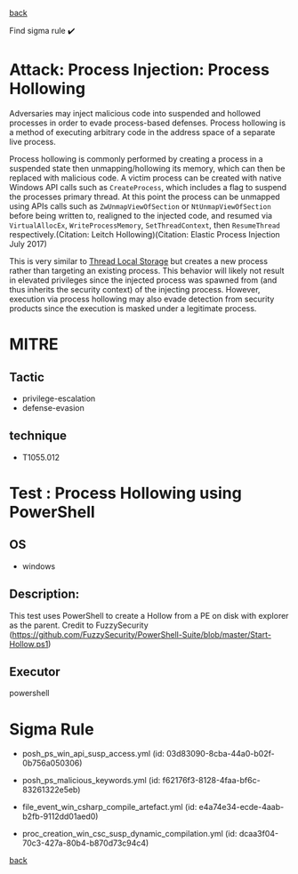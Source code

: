 
[back](../index.md)

Find sigma rule :heavy_check_mark: 

# Attack: Process Injection: Process Hollowing 

Adversaries may inject malicious code into suspended and hollowed processes in order to evade process-based defenses. Process hollowing is a method of executing arbitrary code in the address space of a separate live process.  

Process hollowing is commonly performed by creating a process in a suspended state then unmapping/hollowing its memory, which can then be replaced with malicious code. A victim process can be created with native Windows API calls such as <code>CreateProcess</code>, which includes a flag to suspend the processes primary thread. At this point the process can be unmapped using APIs calls such as <code>ZwUnmapViewOfSection</code> or <code>NtUnmapViewOfSection</code>  before being written to, realigned to the injected code, and resumed via <code>VirtualAllocEx</code>, <code>WriteProcessMemory</code>, <code>SetThreadContext</code>, then <code>ResumeThread</code> respectively.(Citation: Leitch Hollowing)(Citation: Elastic Process Injection July 2017)

This is very similar to [Thread Local Storage](https://attack.mitre.org/techniques/T1055/005) but creates a new process rather than targeting an existing process. This behavior will likely not result in elevated privileges since the injected process was spawned from (and thus inherits the security context) of the injecting process. However, execution via process hollowing may also evade detection from security products since the execution is masked under a legitimate process. 

# MITRE
## Tactic
  - privilege-escalation
  - defense-evasion


## technique
  - T1055.012


# Test : Process Hollowing using PowerShell
## OS
  - windows


## Description:
This test uses PowerShell to create a Hollow from a PE on disk with explorer as the parent.
Credit to FuzzySecurity (https://github.com/FuzzySecurity/PowerShell-Suite/blob/master/Start-Hollow.ps1)


## Executor
powershell

# Sigma Rule
 - posh_ps_win_api_susp_access.yml (id: 03d83090-8cba-44a0-b02f-0b756a050306)

 - posh_ps_malicious_keywords.yml (id: f62176f3-8128-4faa-bf6c-83261322e5eb)

 - file_event_win_csharp_compile_artefact.yml (id: e4a74e34-ecde-4aab-b2fb-9112dd01aed0)

 - proc_creation_win_csc_susp_dynamic_compilation.yml (id: dcaa3f04-70c3-427a-80b4-b870d73c94c4)



[back](../index.md)
